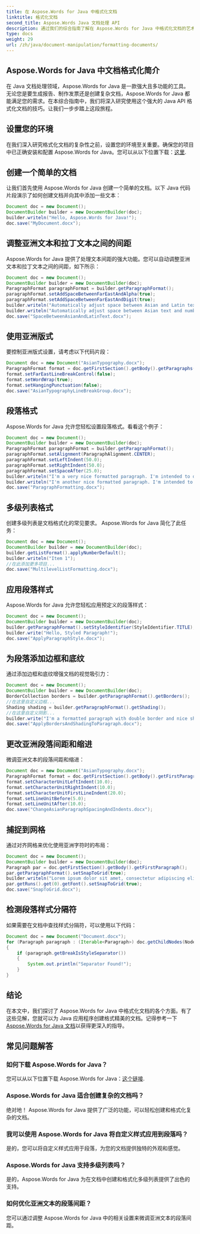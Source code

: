 ```yaml
---
title: 在 Aspose.Words for Java 中格式化文档
linktitle: 格式化文档
second_title: Aspose.Words Java 文档处理 API
description: 通过我们的综合指南了解在 Aspose.Words for Java 中格式化文档的艺术。探索强大的功能并提高您的文档处理技能。
type: docs
weight: 29
url: /zh/java/document-manipulation/formatting-documents/
---
```


## Aspose.Words for Java 中文档格式化简介

在 Java 文档处理领域，Aspose.Words for Java 是一款强大且多功能的工具。无论您是要生成报告、制作发票还是创建复杂文档，Aspose.Words for Java 都能满足您的需求。在本综合指南中，我们将深入研究使用这个强大的 Java API 格式化文档的技巧。让我们一步步踏上这段旅程。

## 设置您的环境

在我们深入研究格式化文档的复杂性之前，设置您的环境至关重要。确保您的项目中已正确安装和配置 Aspose.Words for Java。您可以从以下位置下载：[这里](https://releases.aspose.com/words/java/).

## 创建一个简单的文档

让我们首先使用 Aspose.Words for Java 创建一个简单的文档。以下 Java 代码片段演示了如何创建文档并向其中添加一些文本：

```java
Document doc = new Document();
DocumentBuilder builder = new DocumentBuilder(doc);
builder.writeln("Hello, Aspose.Words for Java!");
doc.save("MyDocument.docx");
```

## 调整亚洲文本和拉丁文本之间的间距

Aspose.Words for Java 提供了处理文本间距的强大功能。您可以自动调整亚洲文本和拉丁文本之间的间距，如下所示：

```java
Document doc = new Document();
DocumentBuilder builder = new DocumentBuilder(doc);
ParagraphFormat paragraphFormat = builder.getParagraphFormat();
paragraphFormat.setAddSpaceBetweenFarEastAndAlpha(true);
paragraphFormat.setAddSpaceBetweenFarEastAndDigit(true);
builder.writeln("Automatically adjust space between Asian and Latin text");
builder.writeln("Automatically adjust space between Asian text and numbers");
doc.save("SpaceBetweenAsianAndLatinText.docx");
```

## 使用亚洲版式

要控制亚洲版式设置，请考虑以下代码片段：

```java
Document doc = new Document("AsianTypography.docx");
ParagraphFormat format = doc.getFirstSection().getBody().getParagraphs().get(0).getParagraphFormat();
format.setFarEastLineBreakControl(false);
format.setWordWrap(true);
format.setHangingPunctuation(false);
doc.save("AsianTypographyLineBreakGroup.docx");
```

## 段落格式

Aspose.Words for Java 允许您轻松设置段落格式。看看这个例子：

```java
Document doc = new Document();
DocumentBuilder builder = new DocumentBuilder(doc);
ParagraphFormat paragraphFormat = builder.getParagraphFormat();
paragraphFormat.setAlignment(ParagraphAlignment.CENTER);
paragraphFormat.setLeftIndent(50.0);
paragraphFormat.setRightIndent(50.0);
paragraphFormat.setSpaceAfter(25.0);
builder.writeln("I'm a very nice formatted paragraph. I'm intended to demonstrate how the left and right indents affect word wrapping.");
builder.writeln("I'm another nice formatted paragraph. I'm intended to demonstrate how the space after paragraph looks like.");
doc.save("ParagraphFormatting.docx");
```

## 多级列表格式

创建多级列表是文档格式化的常见要求。 Aspose.Words for Java 简化了此任务：

```java
Document doc = new Document();
DocumentBuilder builder = new DocumentBuilder(doc);
builder.getListFormat().applyNumberDefault();
builder.writeln("Item 1");
//在此添加更多项目...
doc.save("MultilevelListFormatting.docx");
```

## 应用段落样式

Aspose.Words for Java 允许您轻松应用预定义的段落样式：

```java
Document doc = new Document();
DocumentBuilder builder = new DocumentBuilder(doc);
builder.getParagraphFormat().setStyleIdentifier(StyleIdentifier.TITLE);
builder.write("Hello, Styled Paragraph!");
doc.save("ApplyParagraphStyle.docx");
```

## 为段落添加边框和底纹

通过添加边框和底纹增强文档的视觉吸引力：

```java
Document doc = new Document();
DocumentBuilder builder = new DocumentBuilder(doc);
BorderCollection borders = builder.getParagraphFormat().getBorders();
//在这里自定义边框...
Shading shading = builder.getParagraphFormat().getShading();
//在这里自定义阴影...
builder.write("I'm a formatted paragraph with double border and nice shading.");
doc.save("ApplyBordersAndShadingToParagraph.docx");
```

## 更改亚洲段落间距和缩进

微调亚洲文本的段落间距和缩进：

```java
Document doc = new Document("AsianTypography.docx");
ParagraphFormat format = doc.getFirstSection().getBody().getFirstParagraph().getParagraphFormat();
format.setCharacterUnitLeftIndent(10.0);
format.setCharacterUnitRightIndent(10.0);
format.setCharacterUnitFirstLineIndent(20.0);
format.setLineUnitBefore(5.0);
format.setLineUnitAfter(10.0);
doc.save("ChangeAsianParagraphSpacingAndIndents.docx");
```

## 捕捉到网格

通过对齐网格来优化使用亚洲字符时的布局：

```java
Document doc = new Document();
DocumentBuilder builder = new DocumentBuilder(doc);
Paragraph par = doc.getFirstSection().getBody().getFirstParagraph();
par.getParagraphFormat().setSnapToGrid(true);
builder.writeln("Lorem ipsum dolor sit amet, consectetur adipiscing elit...");
par.getRuns().get(0).getFont().setSnapToGrid(true);
doc.save("SnapToGrid.docx");
```

## 检测段落样式分隔符

如果需要在文档中查找样式分隔符，可以使用以下代码：

```java
Document doc = new Document("Document.docx");
for (Paragraph paragraph : (Iterable<Paragraph>) doc.getChildNodes(NodeType.PARAGRAPH, true))
{
    if (paragraph.getBreakIsStyleSeparator())
    {
        System.out.println("Separator Found!");
    }
}
```


## 结论

在本文中，我们探讨了 Aspose.Words for Java 中格式化文档的各个方面。有了这些见解，您就可以为 Java 应用程序创建格式精美的文档。记得参考一下[Aspose.Words for Java 文档](https://reference.aspose.com/words/java/)以获得更深入的指导。

## 常见问题解答

### 如何下载 Aspose.Words for Java？

您可以从以下位置下载 Aspose.Words for Java：[这个链接](https://releases.aspose.com/words/java/).

### Aspose.Words for Java 适合创建复杂的文档吗？

绝对地！ Aspose.Words for Java 提供了广泛的功能，可以轻松创建和格式化复杂的文档。

### 我可以使用 Aspose.Words for Java 将自定义样式应用到段落吗？

是的，您可以将自定义样式应用于段落，为您的文档提供独特的外观和感觉。

### Aspose.Words for Java 支持多级列表吗？

是的，Aspose.Words for Java 为在文档中创建和格式化多级列表提供了出色的支持。

### 如何优化亚洲文本的段落间距？

您可以通过调整 Aspose.Words for Java 中的相关设置来微调亚洲文本的段落间距。